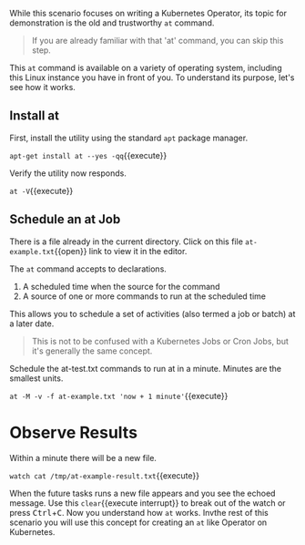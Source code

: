 While this scenario focuses on writing a Kubernetes Operator, its topic for demonstration is the old and trustworthy `at` command.

> If you are already familiar with that 'at' command, you can skip this step.

This `at` command is available on a variety of operating system, including this Linux instance you have in front of you. To understand its purpose, let's see how it works.

## Install at

First, install the utility using the standard `apt` package manager.

`apt-get install at --yes -qq`{{execute}}

Verify the utility now responds.

`at -V`{{execute}}

## Schedule an at Job

There is a file already in the current directory. Click on this file `at-example.txt`{{open}} link to view it in the editor.

The `at` command accepts to declarations.

1. A scheduled time when the source for the command
2. A source of one or more commands to run at the scheduled time

This allows you to schedule a set of activities (also termed a job or batch) at a later date.

> This is not to be confused with a Kubernetes Jobs or Cron Jobs, but it's generally the same concept.

Schedule the at-test.txt commands to run at in a minute. Minutes are the smallest units.

`at -M -v -f at-example.txt 'now + 1 minute'`{{execute}}

# Observe Results

Within a minute there will be a new file.

`watch cat /tmp/at-example-result.txt`{{execute}}

When the future tasks runs a new file appears and you see the echoed message. Use this ```clear```{{execute interrupt}} to break out of the watch or press <kbd>Ctrl</kbd>+<kbd>C</kbd>. Now you understand how `at` works. Invthe rest of this scenario you will use this concept for creating an `at` like Operator on Kubernetes.
